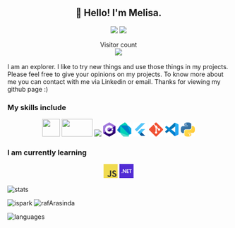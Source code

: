 <h2 align="center">👋 Hello! I'm Melisa.</h2>
<p align="center">
  <a target="_blank" href="https://www.linkedin.com/in/melisaBeysuemngu"><img src="https://img.shields.io/badge/-LinkedIn-0077B5?style=for-the-badge&logo=Linkedin&logoColor=white"></img></a>
  <a target="_blank" href="mailto:melisabeysumengu@hotmail.com"><img src="https://img.shields.io/badge/-Gmail-D14836?style=for-the-badge&logo=Gmail&logoColor=white"></img></a>
</p>

<p align="center"> 
  Visitor count<br>
  <img src="https://profile-counter.glitch.me/melisaBeysumengu/count.svg" />
</p>

I am an explorer. I like to try new things and use those things in my projects. Please feel free to give your opinions on my projects. To know more about me you can contact with me via Linkedin or email. Thanks for viewing my github page :)


### My skills include

<p align="center">
	<img src="https://raw.githubusercontent.com/Thomas-George-T/Thomas-George-T/master/assets/mysql.svg" width="40" height="40" />
	<img src="https://raw.githubusercontent.com/Thomas-George-T/Thomas-George-T/master/assets/git.svg" width="70" height="40" />
	<img src="https://raw.githubusercontent.com/Thomas-George-T/Thomas-George-T/master/assets/linux-tux.svg" width="40" />
	<img src="icons/csharp.png" />
	<img src="icons/dartlang.png"/>
	<img src="icons/flutter.png"/>
	<img src="icons/git.png"/>
	<img src="icons/vscode.png"/>
	<img src="icons/python.png"/>
</p>

### I am currently learning
<p align="center">
	<img src="icons/javascript.png"/>
	<img src="icons/dotnet.png"/>
</p>

![stats](https://github-readme-stats.vercel.app/api?username=melisaBeysumengu&show_icons=true&count_private=true&title_color=f7d745&text_color=b2d76c&icon_color=6562af&bg_color=00000000&hide=bg-color&hide_border=true)

![ispark](https://github-readme-stats.vercel.app/api/pin/?username=melisaBeysumengu&repo=ispark&show_owner=true&title_color=f7d745&text_color=b2d76c&icon_color=6562af&bg_color=00000000&hide=bg-color&hide_border=true)
![rafArasinda](https://github-readme-stats.vercel.app/api/pin/?username=melisaBeysumengu&repo=rafArasinda&show_owner=true&title_color=f7d745&text_color=b2d76c&icon_color=6562af&bg_color=00000000&hide=bg-color&hide_border=true)

![languages](https://github-readme-stats.vercel.app/api/top-langs/?username=melisaBeysumengu&theme=dark&layout=compact&show_icons=true&count_private=true&title_color=f7d745&text_color=b2d76c&icon_color=6562af&bg_color=00000000&hide=bg-color&hide_border=true)
